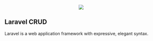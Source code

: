 <p align="center"><img src="https://laravel.com/assets/img/components/logo-laravel.svg"></p>

##  Laravel CRUD

Laravel is a web application framework with expressive, elegant syntax. 
